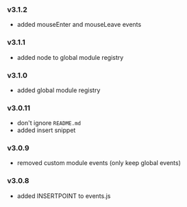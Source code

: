 ### v3.1.2
- added mouseEnter and mouseLeave events

### v3.1.1
- added node to global module registry

### v3.1.0
- added global module registry

### v3.0.11
- don't ignore `README.md`
- added insert snippet

### v3.0.9
- removed custom module events (only keep global events)

### v3.0.8
- added INSERTPOINT to events.js